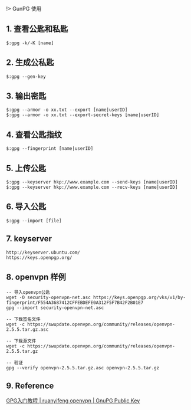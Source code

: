 !> GunPG 使用

## 1. 查看公匙和私匙
```
$:gpg -k/-K [name]
```

## 2. 生成公私匙
```
$:gpg --gen-key
```

## 3. 输出密匙
```
$:gpg --armor -o xx.txt --export [name|userID]
$:gpg --armor -o xx.txt --export-secret-keys [name|userID]
```

## 4. 查看公匙指纹
```
$:gpg --fingerprint [name|userID]
```

## 5. 上传公匙
```
$:gpg --keyserver hkp://www.example.com --send-keys [name|userID]
$:gpg --keyserver hkp://www.example.com --recv-keys [name|userID]
```

## 6. 导入公匙
```
$:gpg --import [file]
```

## 7. keyserver
```
http://keyserver.ubuntu.com/
https://keys.openpgp.org/
```

## 8. openvpn 样例
```
-- 导入openvpn公匙
wget -O security-openvpn-net.asc https://keys.openpgp.org/vks/v1/by-fingerprint/F554A3687412CFFEBDEFE0A312F5F7B42F2B01E7
gpg --import security-openvpn-net.asc

-- 下载签名文件
wget -c https://swupdate.openvpn.org/community/releases/openvpn-2.5.5.tar.gz.asc

-- 下载源文件
wget -c https://swupdate.openvpn.org/community/releases/openvpn-2.5.5.tar.gz

-- 验证
gpg --verify openvpn-2.5.5.tar.gz.asc openvpn-2.5.5.tar.gz
```

## 9. Reference
[GPG入门教程 | ruanyifeng ](http://www.ruanyifeng.com/blog/2013/07/gpg.html)
[openvpn | GnuPG Public Key](https://openvpn.net/community-resources/sig/ 'hello')